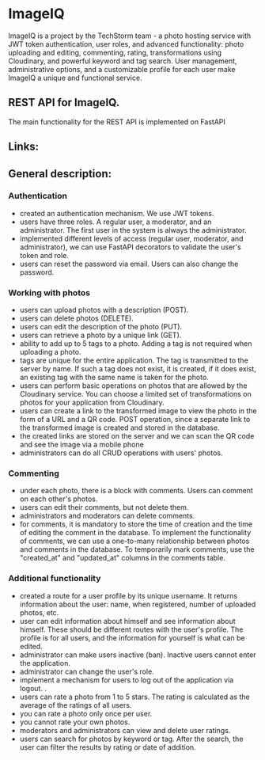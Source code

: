# ImageIQ
ImageIQ is a project by the TechStorm team - a photo hosting service with JWT token authentication, user roles, and advanced functionality: photo uploading and editing, commenting, rating, transformations using Cloudinary, and powerful keyword and tag search. User management, administrative options, and a customizable profile for each user make ImageIQ a unique and functional service.
## REST API for ImageIQ.
The main functionality for the REST API is implemented on FastAPI

## Links:

## General description:

### Authentication

- created an authentication mechanism. We use JWT tokens.
- users have three roles. A regular user, a moderator, and an administrator. The first user in the system is always the
  administrator.
- implemented different levels of access (regular user, moderator, and administrator), we can use FastAPI decorators to
  validate the user's token and role.
- users can reset the password via email. Users can also change the password.

### Working with photos

- users can upload photos with a description (POST).
- users can delete photos (DELETE).
- users can edit the description of the photo (PUT).
- users can retrieve a photo by a unique link (GET).
- ability to add up to 5 tags to a photo. Adding a tag is not required when uploading a photo.
- tags are unique for the entire application. The tag is transmitted to the server by name. If such a tag does not
  exist, it is created, if it does exist, an existing tag with the same name is taken for the photo.
- users can perform basic operations on photos that are allowed by the Cloudinary service. You can choose a limited set
  of transformations on photos for your application from Cloudinary.
- users can create a link to the transformed image to view the photo in the form of a URL and a QR code. POST operation,
  since a separate link to the transformed image is created and stored in the database.
- the created links are stored on the server and we can scan the QR code and see the image via a mobile phone
- administrators can do all CRUD operations with users' photos.

### Commenting

- under each photo, there is a block with comments. Users can comment on each other's photos.
- users can edit their comments, but not delete them.
- administrators and moderators can delete comments.
- for comments, it is mandatory to store the time of creation and the time of editing the comment in the database. To
  implement the functionality of comments, we can use a one-to-many relationship between photos and comments in the
  database. To temporarily mark comments, use the "created_at" and "updated_at" columns in the comments table.

### Additional functionality

- created a route for a user profile by its unique username. It returns information about the user: name, when
  registered, number of uploaded photos, etc.
- user can edit information about himself and see information about himself. These should be different routes with the
  user's profile. The profile is for all users, and the information for yourself is what can be edited.
- administrator can make users inactive (ban). Inactive users cannot enter the application.
- administrator can change the user's role.
- implement a mechanism for users to log out of the application via logout. .
- users can rate a photo from 1 to 5 stars. The rating is calculated as the average of the ratings of all users.
- you can rate a photo only once per user.
- you cannot rate your own photos.
- moderators and administrators can view and delete user ratings.
- users can search for photos by keyword or tag. After the search, the user can filter the results by rating or date of
  addition. 
